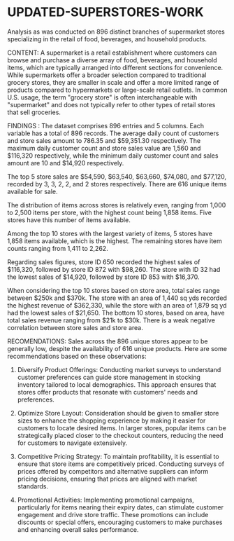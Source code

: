 # UPDATED-SUPERSTORES-WORK
Analysis as was conducted on 896 distinct branches of supermarket stores specializing in the retail of food, beverages, and household products.


CONTENT:
A supermarket is a retail establishment where customers can browse and purchase a diverse array of food, beverages, and household items, which are typically arranged into different sections for convenience. While supermarkets offer a broader selection compared to traditional grocery stores, they are smaller in scale and offer a more limited range of products compared to hypermarkets or large-scale retail outlets. In common U.S. usage, the term "grocery store" is often interchangeable with "supermarket" and does not typically refer to other types of retail stores that sell groceries.



FINDINGS : The dataset comprises 896 entries and 5 columns. Each variable has a total of 896 records. The average daily count of customers and store sales amount to 786.35 and $59,351.30 respectively. The maximum daily customer count and store sales value are 1,560 and $116,320 respectively, while the minimum daily customer count and sales amount are 10 and $14,920 respectively.

The top 5 store sales are $54,590, $63,540, $63,660, $74,080, and $77,120, recorded by 3, 3, 2, 2, and 2 stores respectively. There are 616 unique items available for sale.

The distribution of items across stores is relatively even, ranging from 1,000 to 2,500 items per store, with the highest count being 1,858 items. Five stores have this number of items available.

Among the top 10 stores with the largest variety of items, 5 stores have 1,858 items available, which is the highest. The remaining stores have item counts ranging from 1,411 to 2,262.

Regarding sales figures, store ID 650 recorded the highest sales of $116,320, followed by store ID 872 with $98,260. The store with ID 32 had the lowest sales of $14,920, followed by store ID 853 with $16,370.

When considering the top 10 stores based on store area, total sales range between $250k and $370k. The store with an area of 1,440 sq yds recorded the highest revenue of $362,330, while the store with an area of 1,879 sq yd had the lowest sales of $21,650. The bottom 10 stores, based on area, have total sales revenue ranging from $21k to $30k. There is a weak negative correlation between store sales and store area.


RECOMENDATIONS: Sales across the 896 unique stores appear to be generally low, despite the availability of 616 unique products. Here are some recommendations based on these observations:

1. Diversify Product Offerings: Conducting market surveys to understand customer preferences can guide store management in stocking inventory tailored to local demographics. This approach ensures that stores offer products that resonate with customers' needs and preferences.

2. Optimize Store Layout: Consideration should be given to smaller store sizes to enhance the shopping experience by making it easier for customers to locate desired items. In larger stores, popular items can be strategically placed closer to the checkout counters, reducing the need for customers to navigate extensively.

3. Competitive Pricing Strategy: To maintain profitability, it is essential to ensure that store items are competitively priced. Conducting surveys of prices offered by competitors and alternative suppliers can inform pricing decisions, ensuring that prices are aligned with market standards.

4. Promotional Activities: Implementing promotional campaigns, particularly for items nearing their expiry dates, can stimulate customer engagement and drive store traffic. These promotions can include discounts or special offers, encouraging customers to make purchases and enhancing overall sales performance.
